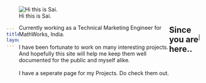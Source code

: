 ```yaml
---
title: About
layout: page
---
```


<div class="side-by-side">
    <div class="toleft"><br><br>
        <img class="image" src="{{ site.url }}/{{ site.picture }}" alt="Hi this is Sai.">
        <figcaption class="caption">Hi this is Sai.</figcaption>
    </div>
    <div class="toright">
    	<p>Currently working as a Technical Marketing Engineer for MathWorks, India.
    	<br>
		<br>I have been fortunate to work on many interesting projects. And hopefully this site will help me keep them well documented for the public and myself alike.
		<br>
		<br>I have a seperate page for my Projects. Do check them out.</p>
    </div>
</div>

---

## Since you are here..

<head>
  <style>
  html, body {
    height: 100%;
    margin: 0;
  }
  body {
    display: flex;
    align-items: center;
    justify-content: center;
  }
  canvas {
    border: 1px solid black;
  }
  </style>
</head>
<body>
<pre><code data-trim>
<p align="center">
<canvas width="400" height="400" id="game" align="right"></canvas>
</p>
<script>
var canvas = document.getElementById('game');
var context = canvas.getContext('2d');
var grid = 16;
var count = 0;
var snake = {
  x: 160,
  y: 160,
  // snake velocity. moves one grid length every frame in either the x or y direction
  dx: grid,
  dy: 0,
  // keep track of all grids the snake body occupies
  cells: [],
  // length of the snake. grows when eating an apple
  maxCells: 4
};
var apple = {
  x: 320,
  y: 320
};
// get random whole numbers in a specific range
// @see https://stackoverflow.com/a/1527820/2124254
function getRandomInt(min, max) {
  return Math.floor(Math.random() * (max - min)) + min;
}
// game loop
function loop() {
  requestAnimationFrame(loop);
  // slow game loop to 15 fps instead of 60 (60/15 = 4)
  if (++count < 4) {
    return;
  }
  count = 0;
  context.clearRect(0,0,canvas.width,canvas.height);
  // move snake by it's velocity
  snake.x += snake.dx;
  snake.y += snake.dy;
  // wrap snake position horizontally on edge of screen
  if (snake.x < 0) {
    snake.x = canvas.width - grid;
  }
  else if (snake.x >= canvas.width) {
    snake.x = 0;
  }
  // wrap snake position vertically on edge of screen
  if (snake.y < 0) {
    snake.y = canvas.height - grid;
  }
  else if (snake.y >= canvas.height) {
    snake.y = 0;
  }
  // keep track of where snake has been. front of the array is always the head
  snake.cells.unshift({x: snake.x, y: snake.y});
  // remove cells as we move away from them
  if (snake.cells.length > snake.maxCells) {
    snake.cells.pop();
  }
  // draw apple
  context.fillStyle = 'red';
  context.fillRect(apple.x, apple.y, grid-1, grid-1);
  // draw snake one cell at a time
  context.fillStyle = 'green';
  snake.cells.forEach(function(cell, index) {
    // drawing 1 px smaller than the grid creates a grid effect in the snake body so you can see how long it is
    context.fillRect(cell.x, cell.y, grid-1, grid-1);  
    // snake ate apple
    if (cell.x === apple.x && cell.y === apple.y) {
      snake.maxCells++;
      // canvas is 400x400 which is 25x25 grids 
      apple.x = getRandomInt(0, 25) * grid;
      apple.y = getRandomInt(0, 25) * grid;
    }
    // check collision with all cells after this one (modified bubble sort)
    for (var i = index + 1; i < snake.cells.length; i++) { 
      // snake occupies same space as a body part. reset game
      if (cell.x === snake.cells[i].x && cell.y === snake.cells[i].y) {
        snake.x = 160;
        snake.y = 160;
        snake.cells = [];
        snake.maxCells = 4;
        snake.dx = grid;
        snake.dy = 0;
        apple.x = getRandomInt(0, 25) * grid;
        apple.y = getRandomInt(0, 25) * grid;
      }
    }
  });
}
// listen to keyboard events to move the snake
document.addEventListener('keydown', function(e) {
	  event.preventDefault()
  // prevent snake from backtracking on itself by checking that it's 
  // not already moving on the same axis (pressing left while moving
  // left won't do anything, and pressing right while moving left
  // shouldn't let you collide with your own body) 
  // left arrow key
  if (e.which === 37 && snake.dx === 0) {
    snake.dx = -grid;
    snake.dy = 0;
  }
  // up arrow key
  else if (e.which === 38 && snake.dy === 0) {
    snake.dy = -grid;
    snake.dx = 0;
  }
  // right arrow key
  else if (e.which === 39 && snake.dx === 0) {
    snake.dx = grid;
    snake.dy = 0;
  }
  // down arrow key
  else if (e.which === 40 && snake.dy === 0) {
    snake.dy = grid;
    snake.dx = 0;
  }
});
// start the game
requestAnimationFrame(loop);
</script>
</code></pre>
</body>
